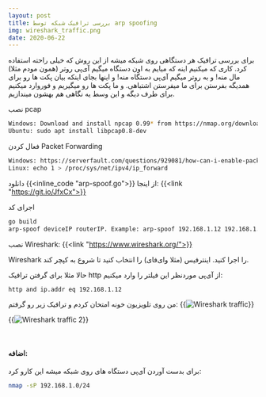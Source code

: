 ```yaml
---
layout: post
title: بررسی ترافیک شبکه توسط arp spoofing
img: wireshark_traffic.png
date: 2020-06-22
---
```


برای بررسی ترافیک هر دستگاهی روی شبکه میشه از این روش که خیلی راحته استفاده کرد.
کاری که میکنیم اینه که میایم به اون دستگاه میگیم آی‌پی روتر (همون مودم مثلا) مال منه! و به روتر میگیم آی‌پی دستگاه منه! و اینها بجای اینکه بیان پکت ها رو برای همدیگه بفرستن برای ما میفرستن اشتباهی.
و ما پکت ها رو میگیریم و فوروارد میکنیم برای طرف دیگه و این وسط یه نگاهی هم بهشون میندازیم.

نصب pcap
```Bash
Windows: Download and install npcap 0.99* from https://nmap.org/download.html
Ubuntu: sudo apt install libpcap0.8-dev
````

فعال کردن Packet Forwarding
```Bash
Windows: https://serverfault.com/questions/929081/how-can-i-enable-packet-forwarding-on-windows
Linux: echo 1 > /proc/sys/net/ipv4/ip_forward
```

دانلود {{<inline_code "arp-spoof.go">}} از اینجا:
{{<link "https://git.io/JfxCx">}}

اجرای کد
```Bash
go build
arp-spoof deviceIP routerIP. Example: arp-spoof 192.168.1.12 192.168.1.1
```

نصب Wireshark:
{{<link "https://www.wireshark.org/">}}

Wireshark را اجرا کنید. اینترفیس (مثلا وای‌فای) را انتخاب کنید تا شروع به کپچر کند.

حالا مثلا برای گرفتن ترافیک http از آی‌پی موردنظر این فیلتر را وارد میکنیم:
```Bash
http and ip.addr eq 192.168.1.12
```

من روی تلویزیون خونه امتحان کردم و ترافیک زیر رو گرفتم:
{{<image src="wireshark_traffic.png" alt="Wireshark traffic">}}

{{<image src="wireshark_traffic_2.png" alt="Wireshark traffic 2">}}

&nbsp;&nbsp;
#### اضافه:

برای بدست آوردن آی‌پی دستگاه های روی شبکه میشه این کارو کرد:

```Bash
nmap -sP 192.168.1.0/24
```